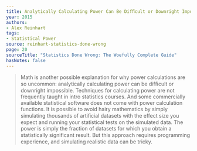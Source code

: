 ```yaml
---
title: Analytically Calculating Power Can Be Difﬁcult or Downright Impossible
year: 2015
authors:
- Alex Reinhart
tags:
- Statistical Power
source: reinhart-statistics-done-wrong
page: 20
sourceTitle: "Statistics Done Wrong: The Woefully Complete Guide"
hasNotes: false
---
```


> Math is another possible explanation for why power calculations are so uncommon:
>   analytically calculating power can be difﬁcult or downright impossible.
> Techniques for calculating power are not frequently taught in intro statistics courses.
> And some commercially available statistical software does not come with power calculation functions.
> It is possible to avoid hairy mathematics by simply simulating thousands of artiﬁcial datasets
>   with the effect size you expect and running your statistical tests on the simulated data.
> The power is simply the fraction of datasets for which you obtain a statistically signiﬁcant result.
> But this approach requires programming experience, and simulating realistic data can be tricky.
